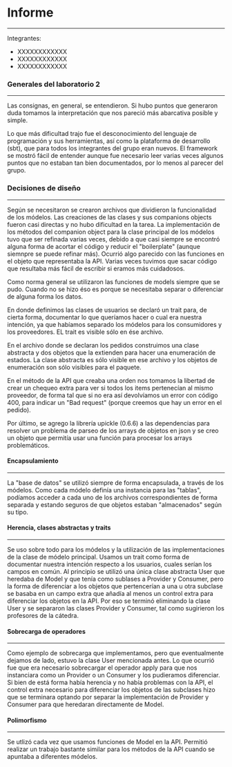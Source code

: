# **Informe** #
---
Integrantes:

* XXXXXXXXXXXX
* XXXXXXXXXXXX
* XXXXXXXXXXXX

### **Generales del laboratorio 2** ###
---
Las consignas, en general, se entendieron. Si hubo puntos que generaron duda tomamos la interpretación
que nos pareció más abarcativa posible y simple.

Lo que más dificultad trajo fue el desconocimiento del lenguaje de programación y sus herramientas, así como la plataforma de desarrollo (sbt), que para todos los integrantes del grupo eran nuevos.
El framework se mostró fácil de entender aunque fue necesario leer varias veces algunos puntos que no estaban tan bien documentados, por lo menos al parecer del grupo.

### **Decisiones de diseño** ###
---
Según se necesitaron se crearon archivos que dividieron la funcionalidad de los módelos. Las creaciones de las clases y sus companions objects fueron casi directas y no hubo dificultad en la tarea. La implementación de los métodos del companion object para la clase principal de los módelos tuvo que ser refinada varias veces, debido a que casi siempre se encontró alguna forma de acortar el código y reducir el "boilerplate" (aunque siemnpre se puede
refinar más). Ocurrió algo parecido con las funciones en el objeto que representaba la API. Varias veces tuvimos que sacar código que resultaba más fácil de escribir si eramos más cuidadosos.

Como norma general se utilizaron las funciones de models siempre que se pudo. Cuando no se hizo éso es porque se necesitaba separar o diferenciar de alguna forma los datos.

En donde definimos las clases de usuarios se declaró un trait para, de cierta forma, documentar lo que queríamos hacer o cual era nuestra intención, ya que habíamos separado los módelos para los consumidores y los proveedores.
EL trait es visible sólo en ése archivo.

En el archivo donde se declaran los pedidos construimos una clase abstracta y dos objetos que la extienden para
hacer una enumeración de estados. La clase abstracta es sólo visible en ese archivo y los objetos de enumeración
son sólo visibles para el paquete.

En el método de la API que creaba una orden nos tomamos la libertad de crear un chequeo extra para ver si todos
los items pertenecían al mismo proveedor, de forma tal que si no era así devolvíamos un error con código 400,
para indicar un "Bad request" (porque creemos que hay un error en el pedido).

Por último, se agrego la librería upickle (0.6.6) a las dependencias para resolver un problema de parseo de los arrays de objetos en json y se creo un objeto que permitía usar una función para procesar los arrays problemáticos.

#### Encapsulamiento ####
---
La "base de datos" se utilizó siempre de forma encapsulada, a través de los módelos.
Como cada módelo definía una instancia para las "tablas", podíamos acceder a cada uno de los archivos correspondientes de forma separada y estando seguros de que objetos estaban "almacenados" según su tipo.

#### Herencia, clases abstractas y traits ####
---
Se uso sobre todo para los módelos y la utilización de las implementaciones de la clase de módelo principal. Usamos un trait como forma de documentar nuestra intención respecto a los usuarios, cuales serían los campos en común.
Al principio se utilizó una única clase abstracta User que heredaba de Model y que tenía como sublases a Provider y Consumer, pero la forma de diferenciar a los objetos que pertencerían a una u otra subclase se basaba en un campo extra que añadía al menos un control extra para diferenciar los objetos en la API. Por eso se terminó eliminando la clase User y se separaron las clases Provider y Consumer, tal como sugirieron los profesores de la cátedra.

#### Sobrecarga de operadores ####
---
Como ejemplo de sobrecarga que implementamos, pero que eventualmente dejamos de lado, estuvo la clase User mencionada antes. Lo que ocurrió fue que era necesario sobrecargar el operador apply para que nos instanciara como un Provider o un Consumer y los pudieramos diferenciar. Si bien de está forma había herencia y no había problemas con la API, el control extra necesario para diferenciar los objetos de las subclases hizo que se terminara optando por separar la implementación de Provider y Consumer para que heredaran directamente de Model.

#### Polimorfismo ####
---
Se utlizó cada vez que usamos funciones de Model en la API. Permitió realizar un trabajo bastante similar para los métodos de la API cuando se apuntaba a diferentes módelos.
